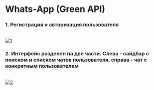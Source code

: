 # Whats-App (Green API)

<h3>1. Регистрация и авторизация пользователя</h3>
  <br/>
  <a href="https://imgbb.com/"><img src="https://i.ibb.co/HPCDG2P/1.jpg" alt="1" border="0"></a>
  <br/>
  <h3>2. Интерфейс разделен на две части. Слева - сайдбар с поиском и списком чатов пользователя, справа - чат с конкретным пользователем</h3>
  <br/>
  <a href="https://ibb.co/gT0xF59"><img src="[https://i.ibb.co/hYDXKVw/2.jpg](https://ibb.co/gT0xF59)" alt="2" border="0"></a>


